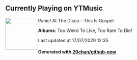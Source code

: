 ## Currently Playing on YTMusic

[<img align="left" width="100" src="https://lh3.googleusercontent.com/5BzzWC7JgspEJy6VL8tZVKST-1zfZH2XiAsIkKbkCqHNsyp0_zNBnOl6IoBANcBRznL9R6WC28zbXjg">](https://music.youtube.com/channel/UC5J__UU0Y7ZAVluolcIjrbw)

Panic! At The Disco - This Is Gospel

**Albums**: Too Weird To Live, Too Rare To Die!

Last updated at 17/07/2020 12:35

#### Generated with [20chan/github-now](https://github.com/20chan/github-now)


<!--
**20chan/20chan** is a ✨ _special_ ✨ repository because its `README.md` (this file) appears on your GitHub profile.

Here are some ideas to get you started:

- 🔭 I’m currently working on ...
- 🌱 I’m currently learning ...
- 👯 I’m looking to collaborate on ...
- 🤔 I’m looking for help with ...
- 💬 Ask me about ...
- 📫 How to reach me: ...
- 😄 Pronouns: ...
- ⚡ Fun fact: ...
-->
